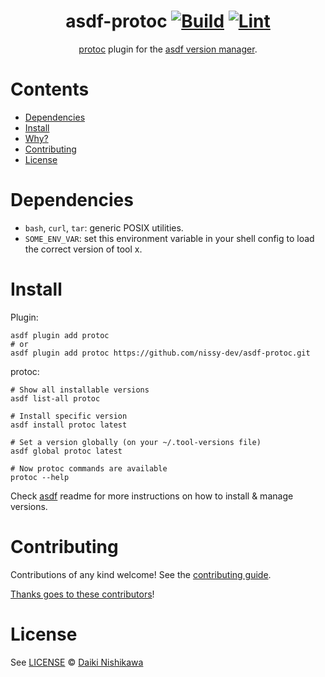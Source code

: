 <div align="center">

# asdf-protoc [![Build](https://github.com/nissy-dev/asdf-protoc/actions/workflows/build.yml/badge.svg)](https://github.com/nissy-dev/asdf-protoc/actions/workflows/build.yml) [![Lint](https://github.com/nissy-dev/asdf-protoc/actions/workflows/lint.yml/badge.svg)](https://github.com/nissy-dev/asdf-protoc/actions/workflows/lint.yml)


[protoc](https://github.com/protocolbuffers/protobuf) plugin for the [asdf version manager](https://asdf-vm.com).

</div>

# Contents

- [Dependencies](#dependencies)
- [Install](#install)
- [Why?](#why)
- [Contributing](#contributing)
- [License](#license)

# Dependencies

- `bash`, `curl`, `tar`: generic POSIX utilities.
- `SOME_ENV_VAR`: set this environment variable in your shell config to load the correct version of tool x.

# Install

Plugin:

```shell
asdf plugin add protoc
# or
asdf plugin add protoc https://github.com/nissy-dev/asdf-protoc.git
```

protoc:

```shell
# Show all installable versions
asdf list-all protoc

# Install specific version
asdf install protoc latest

# Set a version globally (on your ~/.tool-versions file)
asdf global protoc latest

# Now protoc commands are available
protoc --help
```

Check [asdf](https://github.com/asdf-vm/asdf) readme for more instructions on how to
install & manage versions.

# Contributing

Contributions of any kind welcome! See the [contributing guide](contributing.md).

[Thanks goes to these contributors](https://github.com/nissy-dev/asdf-protoc/graphs/contributors)!

# License

See [LICENSE](LICENSE) © [Daiki Nishikawa](https://github.com/nissy-dev/)
